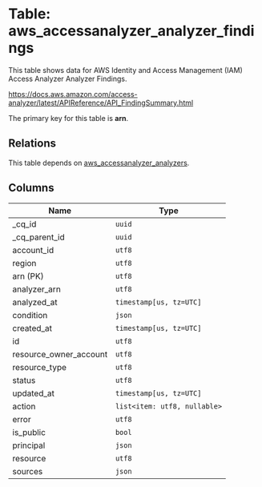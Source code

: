 # Table: aws_accessanalyzer_analyzer_findings

This table shows data for AWS Identity and Access Management (IAM) Access Analyzer Analyzer Findings.

https://docs.aws.amazon.com/access-analyzer/latest/APIReference/API_FindingSummary.html

The primary key for this table is **arn**.

## Relations

This table depends on [aws_accessanalyzer_analyzers](aws_accessanalyzer_analyzers).

## Columns

| Name          | Type          |
| ------------- | ------------- |
|_cq_id|`uuid`|
|_cq_parent_id|`uuid`|
|account_id|`utf8`|
|region|`utf8`|
|arn (PK)|`utf8`|
|analyzer_arn|`utf8`|
|analyzed_at|`timestamp[us, tz=UTC]`|
|condition|`json`|
|created_at|`timestamp[us, tz=UTC]`|
|id|`utf8`|
|resource_owner_account|`utf8`|
|resource_type|`utf8`|
|status|`utf8`|
|updated_at|`timestamp[us, tz=UTC]`|
|action|`list<item: utf8, nullable>`|
|error|`utf8`|
|is_public|`bool`|
|principal|`json`|
|resource|`utf8`|
|sources|`json`|